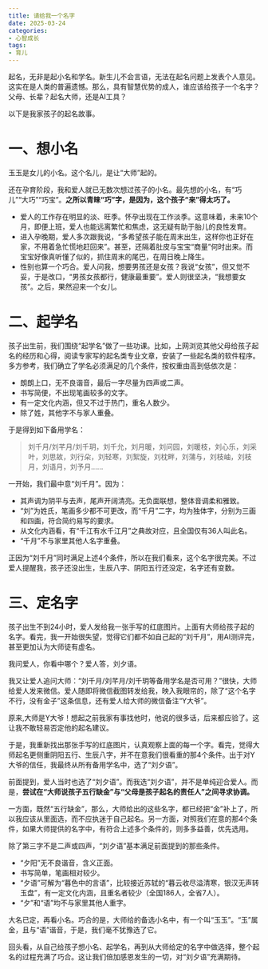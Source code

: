 ```yaml
---
title: 请给我一个名字
date: 2025-03-24
categories:
- 心智成长
tags:
- 育儿
---
```

起名，无非是起小名和学名。新生儿不会言语，无法在起名问题上发表个人意见。这实在是人类的普遍遗憾。那么，具有智慧优势的成人，谁应该给孩子一个名字？父母、长辈？起名大师，还是AI工具？

以下是我家孩子的起名故事。

# 一、想小名 #

玉玉是女儿的小名。这个名儿，是让“大师”起的。

还在孕育阶段，我和爱人就已无数次想过孩子的小名。最先想的小名，有“巧儿”“大巧”“巧宝”。**之所以青睐“巧”字，是因为，这个孩子“来”得太巧了。**

- 爱人的工作存在明显的淡、旺季。怀孕出现在工作淡季。这意味着，未来10个月，即便上班，爱人也能远离繁忙和焦虑，这无疑有助于胎儿的良性发育。
- 进入孕晚期，爱人多次跟我说，“多希望孩子能在周末出生，这样你也正好在家，不用着急忙慌地赶回来”。甚至，还隔着肚皮与宝宝“商量”何时出来。而宝宝好像真听懂了似的，抓住周末的尾巴，在周日晚上降生。
- 性别也算一个巧合。爱人问我，想要男孩还是女孩？我说“女孩”，但又觉不妥，于是改口，“男孩女孩都行，健康最重要”。爱人则很坚决，“我想要女孩”。之后，果然迎来一个女儿。

# 二、起学名 #

孩子出生前，我们围绕“起学名”做了一些功课。比如，上网浏览其他父母给孩子起名的经历和心得，阅读专家写的起名类专业文章，安装了一些起名类的软件程序。多方参考，我们确立了学名必须满足的几个条件，按权重由高到低依次是：

- 朗朗上口，无不良谐音，最后一字尽量为四声或二声。
- 书写简便，不出现笔画较多的文字。
- 有一定文化内涵，但又不过于热门，重名人数少。
- 除了姓，其他字不与家人重叠。

于是得到如下备用学名：

> 刘千月/刘芊月/刘千玥，刘千允，刘月暖，刘问园，刘暖枝，刘心乐，刘采叶，刘思故，刘行朵，刘轻寒，刘絮旋，刘枕畔，刘蒲与，刘枝岫，刘枝月，刘语月，刘予月……

一开始，我们最中意“刘千月”。因为：

- 其声调为阴平与去声，尾声开阔清亮。无负面联想，整体音调柔和雅致。
- “刘”为姓氏，笔画多少都不可更改，而“千月”二字，均为独体字，分别为三画和四画，符合简约易写的要求。
- 从文化内涵看，有“千江有水千江月”之典故对应，且全国仅有36人叫此名。
- “千月”不与家里其他人名字重叠。

正因为“刘千月”同时满足上述4个条件，所以在我们看来，这个名字很完美。不过爱人提醒我，孩子还没出生，生辰八字、阴阳五行还没定，名字还有变数。

# 三、定名字 #

孩子出生不到24小时，爱人发给我一张手写的红底图片。上面有大师给孩子起的名字。看完，我一开始很失望，觉得它们都不如自己起的“刘千月”，用AI测评完，甚至更加认为大师徒有虚名。

我问爱人，你看中哪个？爱人答，刘夕语。

我又让爱人追问大师：“刘千月/刘芊月/刘千玥等备用学名是否可用？”很快，大师给爱人发来微信。爱人随即将微信截图转发给我，映入我眼帘的，除了“这个名字不行，没有金子”这条信息，还有爱人给大师的微信备注“Y大爷”。

原来,大师是Y大爷！想起之前我家有事找他时，他说的很多话，后来都应验了。这让我不敢轻易否定他的起名建议。

于是，我重新找出那张手写的红底图片，认真观察上面的每一个字。看完，觉得大师起名更侧重阴阳五行、生辰八字，并不在意我们很看重的那4个条件。出于对Y大爷的信任，我最终从所有备用学名中，选了“刘夕语”。

前面提到，爱人当时也选了“刘夕语”。而我选“刘夕语”，并不是单纯迎合爱人。而是，**尝试在“大师说孩子五行缺金”与“父母是孩子起名的责任人”之间寻求协调。**

一方面，既然“五行缺金”，那么，大师给出的这些名字，都已经把“金”补上了，所以我应该从里面选，而不应执迷于自己起名。另一方面，对照我们在意的那4个条件，如果大师提供的名字中，有符合上述多个条件的，则多多益善，优先选用。

除了第三字不是二声或四声，“刘夕语”基本满足前面提到的那些条件。

- “夕阳”无不良谐音，含义正面。
- 书写简单，笔画相对较少。
- “夕语”可解为“暮色中的言语”，比较接近苏轼的“暮云收尽溢清寒，银汉无声转玉盘”，有一定文化内涵，且重名者较少（全国186人，全省7人）。
- “夕”和“语”均不与家里其他人重字。

大名已定，再看小名。巧合的是，大师给的备选小名中，有一个叫“玉玉”。“玉”属金，且与“语”谐音，于是，我们毫不犹豫选了它。

回头看，从自己给孩子想小名、起学名，再到从大师给定的名字中做选择，整个起名的过程充满了巧合。这让我们倍加感恩发生的一切，对“刘夕语”充满期待。
